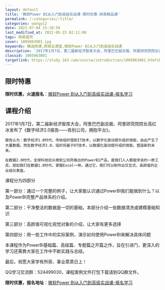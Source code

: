 ```yaml
---
layout: default
title: '微软Power BI从入门到高级实战课-限时优惠-网易精品课'
permalink: /:categories/:title/
categories: wangyi2
date: 2021-07-04 15:10:59
last_modified_at: 2022-05-23 02:11:00
tags: 网易提供
cover: 1005063001.jpg
keywords: 精选网课,网易云课堂,微软Power BI从入门到高级实战课
description: '2017年1月7日，第二届新经济智库大会，阿里巴巴副总裁、阿里研究院院长高红冰发布了《数字经济2.0报告——告别公司，拥'
classid: 1005063001
targetlink: https://study.163.com/course/introduction/1005063001.htm?share=1&shareId=1025206652&utm_campaign=share&utm_medium=iphoneShare&utm_source=&utm_u=1025206652
---
```


## 限时特惠

**限时优惠，火速报名**：[微软Power BI从入门到高级实战课-报名学习](https://study.163.com/course/introduction/1005063001.htm?share=1&shareId=1025206652&utm_campaign=share&utm_medium=iphoneShare&utm_source=&utm_u=1025206652)

## 课程介绍

2017年1月7日，第二届新经济智库大会，阿里巴巴副总裁、阿里研究院院长高红冰发布了《数字经济2.0报告——告别公司，拥抱平台》。

    报告认为：数字经济1.0时代，传统组织借助IT技术，以数字化驱动提升组织效能，由此产生了大量数据。而在数字经济2.0，组织将基于DT技术，以数据化驱动提升组织效能，塑造新的未来。

    在数据2.0时代，全球科技巨头微软公司所推出的PowerBI产品，是我们人人都能学会的一款工具，就如我们在数据1.0时代，掌握Excel一样。通过它，我们可以制作出交互式、高颜值的企业级仪表盘。

课程分为四部分

第一部分：通过一个完整的例子，让大家能认识通过PowerBI我们能做到什么？以及PowerBI完整产品体系的介绍。

第二部分：干净整洁的数据是一切的基础，本部分介绍一些数据清洗或建模基础知识

第三部分：高颜值可视化视觉对象的介绍，让大家有更多选择

第四部分：用一些工作中的实际案例，演示如何使用PowerBI来解决具体问题

本课程作为PowerBI基础篇、高级篇、专题篇之开篇之作，旨在引进门，更深入的学习还需靠大家在工作中不断实践与总结。

最后，祝愿大家学有所获、事业蒸蒸日上！



QQ学习交流群：524499030，课程案例文件打包下载请到QQ群文件。

**限时优惠，报名地址**：[微软Power BI从入门到高级实战课-报名学习](https://study.163.com/course/introduction/1005063001.htm?share=1&shareId=1025206652&utm_campaign=share&utm_medium=iphoneShare&utm_source=&utm_u=1025206652)

